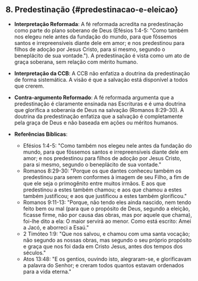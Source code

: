 ## 8. Predestinação {#predestinacao-e-eleicao}

- **Interpretação Reformada**: A fé reformada acredita na predestinação como parte do plano soberano de Deus (Efésios 1:4-5: "Como também nos elegeu nele antes da fundação do mundo, para que fôssemos santos e irrepreensíveis diante dele em amor; e nos predestinou para filhos de adoção por Jesus Cristo, para si mesmo, segundo o beneplácito de sua vontade."). A predestinação é vista como um ato de graça soberana, sem relação com mérito humano.

- **Interpretação da CCB**: A CCB não enfatiza a doutrina da predestinação de forma sistemática. A visão é que a salvação está disponível a todos que crerem.

- **Contra-argumento Reformado**: A fé reformada argumenta que a predestinação é claramente ensinada nas Escrituras e é uma doutrina que glorifica a soberania de Deus na salvação (Romanos 8:29-30). A doutrina da predestinação enfatiza que a salvação é completamente pela graça de Deus e não baseada em ações ou méritos humanos.

- **Referências Bíblicas**:
  - Efésios 1:4-5: "Como também nos elegeu nele antes da fundação do mundo, para que fôssemos santos e irrepreensíveis diante dele em amor; e nos predestinou para filhos de adoção por Jesus Cristo, para si mesmo, segundo o beneplácito de sua vontade."
  - Romanos 8:29-30: "Porque os que dantes conheceu também os predestinou para serem conformes à imagem de seu Filho, a fim de que ele seja o primogênito entre muitos irmãos. E aos que predestinou a estes também chamou; e aos que chamou a estes também justificou; e aos que justificou a estes também glorificou."
  - Romanos 9:11-13: "Porque, não tendo eles ainda nascido, nem tendo feito bem ou mal (para que o propósito de Deus, segundo a eleição, ficasse firme, não por causa das obras, mas por aquele que chama), foi-lhe dito a ela: O maior servirá ao menor. Como está escrito: Amei a Jacó, e aborreci a Esaú."
  - 2 Timóteo 1:9: "Que nos salvou, e chamou com uma santa vocação; não segundo as nossas obras, mas segundo o seu próprio propósito e graça que nos foi dada em Cristo Jesus, antes dos tempos dos séculos."
  - Atos 13:48: "E os gentios, ouvindo isto, alegraram-se, e glorificavam a palavra do Senhor; e creram todos quantos estavam ordenados para a vida eterna."
